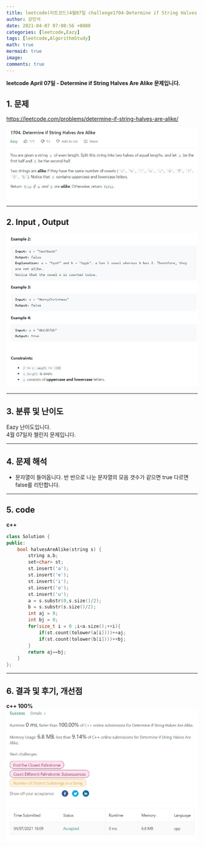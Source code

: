 ```yaml
---
title: leetcode(리트코드)4월07일 challenge1704-Determine if String Halves Are Alike
author: 강민석
date: 2021-04-07 07:00:56 +0800
categories: [leetcode,Eazy]
tags: [leetcode,AlgorithmStudy]
math: true
mermaid: true
image: 
comments: true
---
```


**leetcode April 07일 - Determine if String Halves Are Alike 문제입니다.**

## 1. 문제
<https://leetcode.com/problems/determine-if-string-halves-are-alike/>  

![](/assets/img/sample/leetcode/1704/Problem.JPG)  

-----  

## 2. Input , Output

![](/assets/img/sample/leetcode/1704/input.JPG)  


-----  

## 3. 분류 및 난이도

Eazy 난이도입니다.  
4월 07일자 챌린지 문제입니다. 

-----  

## 4. 문제 해석

- 문자열이 들어옵니다. 반 반으로 나눈 문자열의 모음 갯수가 같으면 true 다르면 false를 리턴합니다.





-----  

## 5. code

**c++**

```c++
class Solution {
public:
    bool halvesAreAlike(string s) {
        string a,b;
        set<char> st;
        st.insert('a');
        st.insert('e');
        st.insert('i');
        st.insert('o');
        st.insert('u');
        a = s.substr(0,s.size()/2);
        b = s.substr(s.size()/2);
        int aj = 0;
        int bj = 0;
        for(size_t i = 0 ;i<a.size();++i){
            if(st.count(tolower(a[i])))++aj;
            if(st.count(tolower(b[i])))++bj;
        }
        return aj==bj;
    }
};
```
-----

## 6. 결과 및 후기, 개선점

**c++ 100%**
![](/assets/img/sample/leetcode/1704/result.JPG)  


